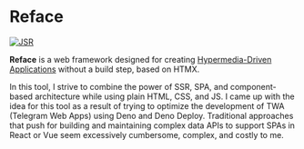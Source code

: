 # Reface

[![JSR](https://jsr.io/badges/@vseplet/reface)](https://jsr.io/@vseplet/reface)

**Reface** is a web framework designed for creating
[Hypermedia-Driven Applications](https://htmx.org/essays/hypermedia-driven-applications/)
without a build step, based on HTMX. 

In this tool, I strive to combine the power
of SSR, SPA, and component-based architecture while using plain HTML, CSS, and
JS. I came up with the idea for this tool as a result of trying to optimize the development of TWA (Telegram Web Apps) using Deno and Deno Deploy. Traditional approaches that push for building and maintaining complex data APIs to support SPAs in React or Vue seem excessively cumbersome, complex, and costly to me.
